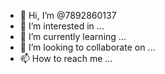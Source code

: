 - 👋 Hi, I’m @7892860137
- 👀 I’m interested in ...
- 🌱 I’m currently learning ...
- 💞️ I’m looking to collaborate on ...
- 📫 How to reach me ...

<!---
7892860137/7892860137 is a ✨ special ✨ repository because its `README.md` (this file) appears on your GitHub profile.
You can click the Preview link to take a look at your changes.
--->
